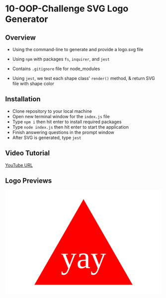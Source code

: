 # 10-OOP-Challenge SVG Logo Generator 

## Overview

* Using the command-line to generate and provide a logo.svg file

* Using `npm` with packages `fs`, `inquirer`, and `jest`

* Contains `.gitignore` file for node_modules

* Using `jest`, we test each shape class' `render()` method, & return SVG file with shape color

## Installation

- Clone repository to your local machine
- Open new terminal window for the `index.js` file
- Type `npm i` then hit enter to install required packages
- Type `node index.js` then hit enter to start the application
- Finish answering questions in the prompt window
- After SVG is generated, type `jest`

## Video Tutorial 

[YouTube URL]()

## Logo Previews

![Image Preview](./example/logo.svg)



